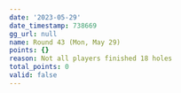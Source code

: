 ```yaml
---
date: '2023-05-29'
date_timestamp: 738669
gg_url: null
name: Round 43 (Mon, May 29)
points: {}
reason: Not all players finished 18 holes
total_points: 0
valid: false
---
```

